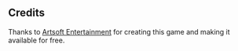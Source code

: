 ## Credits

Thanks to [Artsoft Entertainment](https://git.artsoft.org/rocksndiamonds.git/) for creating this game and making it available for free.


